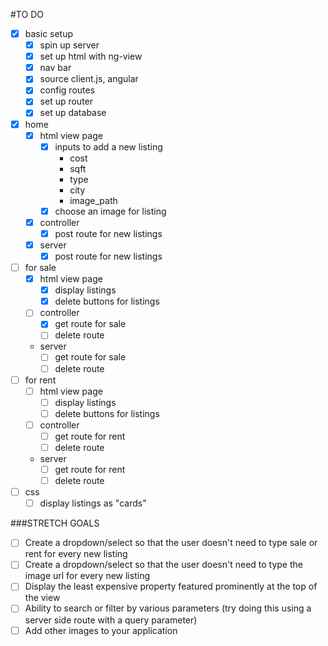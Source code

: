 #TO DO

- [X] basic setup
    - [X] spin up server
    - [X] set up html with ng-view
    - [X] nav bar
    - [X] source client.js, angular
    - [X] config routes
    - [X] set up router
    - [X] set up database

- [X] home
    - [X] html view page
        - [X] inputs to add a new listing
            - cost
            - sqft
            - type
            - city
            - image_path
        - [X] choose an image for listing
    - [X] controller
        - [X] post route for new listings
    - [X] server
        - [X] post route for new listings

- [ ] for sale
    - [X] html view page
        - [X] display listings
        - [X] delete buttons for listings
    - [ ] controller
        - [X] get route for sale
        - [ ] delete route
    - server
        - [ ] get route for sale
        - [ ] delete route

- [ ] for rent
    - [ ] html view page
        - [ ] display listings
        - [ ] delete buttons for listings
    - [ ] controller
        - [ ] get route for rent
        - [ ] delete route
    - server
        - [ ] get route for rent
        - [ ] delete route

- [ ] css
    - [ ] display listings as "cards"

###STRETCH GOALS

- [ ] Create a dropdown/select so that the user doesn't need to type sale or rent for every new listing
- [ ] Create a dropdown/select so that the user doesn't need to type the image url for every new listing
- [ ] Display the least expensive property featured prominently at the top of the view
- [ ] Ability to search or filter by various parameters (try doing this using a server side route with a query parameter)
- [ ] Add other images to your application